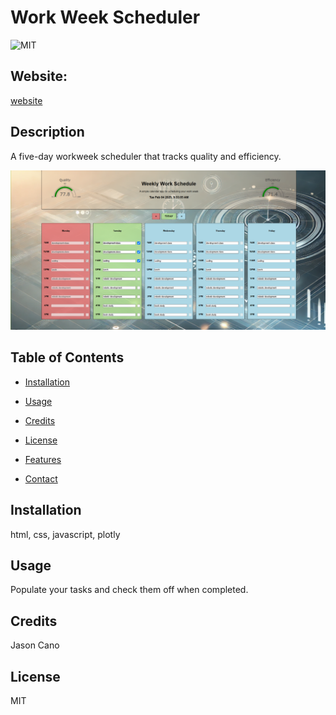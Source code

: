 # Work Week Scheduler
![MIT](https://img.shields.io/badge/License-MIT-blue)

## Website: 
[website](https://jasoncano1.github.io/Workday-Scheduler/)

## Description
A five-day workweek scheduler that tracks quality and efficiency. 

![app_image](assets/images/mockup.png)

## Table of Contents
- [Installation](#installation)
- [Usage](#usage)
- [Credits](#credits)
- [License](#license)
- [Features](#features)

- [Contact](#contact)

## Installation
html, css, javascript, plotly

## Usage
Populate your tasks and check them off when completed.

## Credits
Jason Cano

## License
MIT

